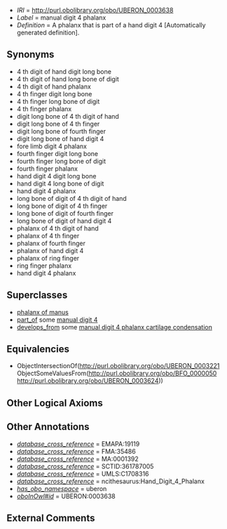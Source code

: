  * *IRI* = http://purl.obolibrary.org/obo/UBERON_0003638
 * *Label* = manual digit 4 phalanx
 * *Definition* = A phalanx that is part of a hand digit 4 [Automatically generated definition].

## Synonyms

 * 4 th digit of hand digit long bone
 * 4 th digit of hand long bone of digit
 * 4 th digit of hand phalanx
 * 4 th finger digit long bone
 * 4 th finger long bone of digit
 * 4 th finger phalanx
 * digit long bone of 4 th digit of hand
 * digit long bone of 4 th finger
 * digit long bone of fourth finger
 * digit long bone of hand digit 4
 * fore limb digit 4 phalanx
 * fourth finger digit long bone
 * fourth finger long bone of digit
 * fourth finger phalanx
 * hand digit 4 digit long bone
 * hand digit 4 long bone of digit
 * hand digit 4 phalanx
 * long bone of digit of 4 th digit of hand
 * long bone of digit of 4 th finger
 * long bone of digit of fourth finger
 * long bone of digit of hand digit 4
 * phalanx of 4 th digit of hand
 * phalanx of 4 th finger
 * phalanx of fourth finger
 * phalanx of hand digit 4
 * phalanx of ring finger
 * ring finger phalanx
 * hand digit 4 phalanx

## Superclasses

 * [phalanx of manus](../../UBERON/36/UBERON_0001436.md)
 * [part_of](../../BFO/50/BFO_0000050.md) some [manual digit 4](../../UBERON/24/UBERON_0003624.md)
 * [develops_from](../../RO/02/RO_0002202.md) some [manual digit 4 phalanx cartilage condensation](../../UBERON/78/UBERON_0010678.md)

## Equivalencies

 * ObjectIntersectionOf(<http://purl.obolibrary.org/obo/UBERON_0003221> ObjectSomeValuesFrom(<http://purl.obolibrary.org/obo/BFO_0000050> <http://purl.obolibrary.org/obo/UBERON_0003624>))

## Other Logical Axioms


## Other Annotations

 * *[database_cross_reference](../../ef/oboInOwl#hasDbXref.md)* = EMAPA:19119
 * *[database_cross_reference](../../ef/oboInOwl#hasDbXref.md)* = FMA:35486
 * *[database_cross_reference](../../ef/oboInOwl#hasDbXref.md)* = MA:0001392
 * *[database_cross_reference](../../ef/oboInOwl#hasDbXref.md)* = SCTID:361787005
 * *[database_cross_reference](../../ef/oboInOwl#hasDbXref.md)* = UMLS:C1708316
 * *[database_cross_reference](../../ef/oboInOwl#hasDbXref.md)* = ncithesaurus:Hand_Digit_4_Phalanx
 * *[has_obo_namespace](../../ce/oboInOwl#hasOBONamespace.md)* = uberon
 * *[oboInOwl#id](../../id/oboInOwl#id.md)* = UBERON:0003638

## External Comments

